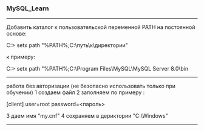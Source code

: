 ### MySQL_Learn

---

Добавить каталог к пользовательской переменной PATH на постоянной основе:

C:\> setx path "%PATH%;C:\путь\к\директории\"

к примеру:

C:\> setx path "%PATH%;C:\Program Files\MySQL\MySQL Server 8.0\bin

---

работа без авторизации (не безопасно использовать только при обучении)
1 создаем файл 
2 заполняем по примеру :

[client]
user=root
password=<пароль>

3 даем имя "my.cnf"
4 сохраняем в дериктории "C:\Windows"

----
